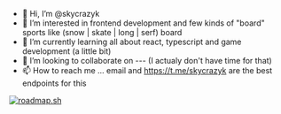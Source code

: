 - 👋 Hi, I’m @skycrazyk
- 👀 I’m interested in frontend development and few kinds of "board" sports like (snow | skate | long | serf) board 
- 🌱 I’m currently learning all about react, typescript and game development (a little bit)
- 💞️ I’m looking to collaborate on --- (I actualy don't have time for that)
- 📫 How to reach me ... email and https://t.me/skycrazyk are the best endpoints for this 

[![roadmap.sh](https://roadmap.sh/card/tall/6755f784ecc889bb0d549925?variant=dark)](https://roadmap.sh)

<!---
skycrazyk/skycrazyk is a ✨ special ✨ repository because its `README.md` (this file) appears on your GitHub profile.
You can click the Preview link to take a look at your changes.
--->
